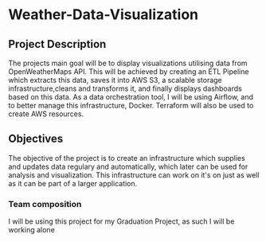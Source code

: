# Weather-Data-Visualization
## Project Description 
The projects main goal will be to display visualizations utilising data from OpenWeatherMaps API. This will be achieved by creating an ETL Pipeline which extracts this data, saves it into AWS S3, a scalable storage infrastructure,cleans and transforms it, and finally displays dashboards based on this data. As a data orchestration tool, I will be using Airflow, and to better manage this infrastructure, Docker. Terraform will also be used to create AWS resources.
## Objectives 
The objective of the project is to create an infrastructure which supplies and updates data regulary and automatically, which later can be used for analysis and visualization. This infrastructure can work on it's on just as well as it can be part of a larger application. 
### Team composition
I will be using this project for my Graduation Project, as such I will be working alone
